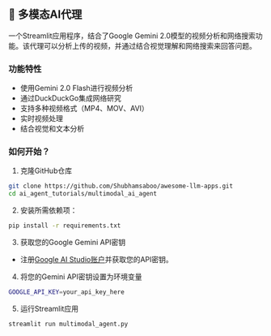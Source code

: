 ## 🧬 多模态AI代理

一个Streamlit应用程序，结合了Google Gemini 2.0模型的视频分析和网络搜索功能。该代理可以分析上传的视频，并通过结合视觉理解和网络搜索来回答问题。

### 功能特性

- 使用Gemini 2.0 Flash进行视频分析
- 通过DuckDuckGo集成网络研究
- 支持多种视频格式（MP4、MOV、AVI）
- 实时视频处理
- 结合视觉和文本分析

### 如何开始？

1. 克隆GitHub仓库

```bash
git clone https://github.com/Shubhamsaboo/awesome-llm-apps.git
cd ai_agent_tutorials/multimodal_ai_agent
```
2. 安装所需依赖项：

```bash
pip install -r requirements.txt
```
3. 获取您的Google Gemini API密钥

- 注册[Google AI Studio账户](https://aistudio.google.com/apikey)并获取您的API密钥。

4. 将您的Gemini API密钥设置为环境变量

```bash
GOOGLE_API_KEY=your_api_key_here
```

5. 运行Streamlit应用
```bash
streamlit run multimodal_agent.py
```